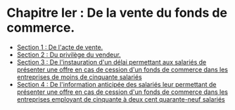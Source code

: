 # Chapitre Ier : De la vente du fonds de commerce.

- [Section 1 : De l'acte de vente.](section-1)
- [Section 2 : Du privilège du vendeur.](section-2)
- [Section 3 : De l'instauration d'un délai permettant aux salariés de présenter une offre en cas de cession d'un fonds de commerce dans les entreprises de moins de cinquante salariés](section-3)
- [Section 4 : De l'information anticipée des salariés leur permettant de présenter une offre en cas de cession d'un fonds de commerce dans les entreprises employant de cinquante à deux cent quarante-neuf salariés](section-4)
